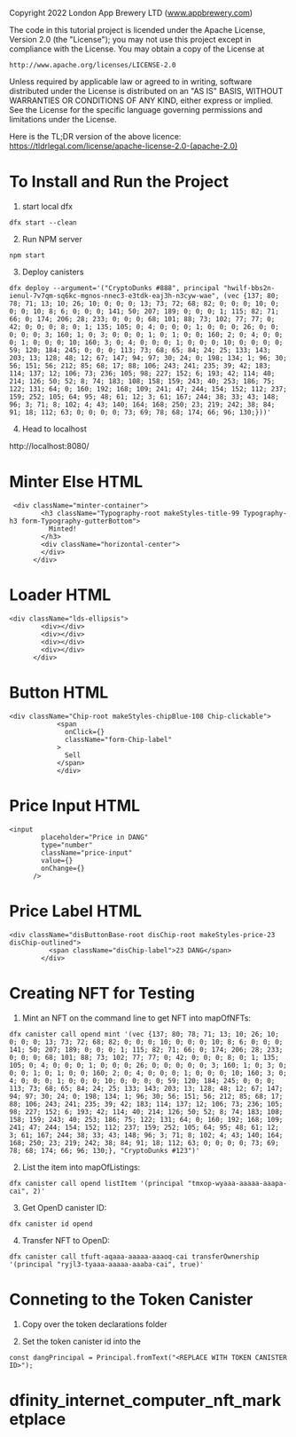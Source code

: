 Copyright 2022 London App Brewery LTD (www.appbrewery.com)

The code in this tutorial project is licended under the Apache License, Version 2.0 (the "License");
you may not use this project except in compliance with the License.
You may obtain a copy of the License at

    http://www.apache.org/licenses/LICENSE-2.0

Unless required by applicable law or agreed to in writing, software
distributed under the License is distributed on an "AS IS" BASIS,
WITHOUT WARRANTIES OR CONDITIONS OF ANY KIND, either express or implied.
See the License for the specific language governing permissions and
limitations under the License.

Here is the TL;DR version of the above licence:
https://tldrlegal.com/license/apache-license-2.0-(apache-2.0)

# To Install and Run the Project

1. start local dfx

```
dfx start --clean
```

2. Run NPM server

```
npm start
```

3. Deploy canisters

```
dfx deploy --argument='("CryptoDunks #888", principal "hwilf-bbs2n-ienul-7v7qm-sq6kc-mgnos-nnec3-e3tdk-eaj3h-n3cyw-wae", (vec {137; 80; 78; 71; 13; 10; 26; 10; 0; 0; 0; 13; 73; 72; 68; 82; 0; 0; 0; 10; 0; 0; 0; 10; 8; 6; 0; 0; 0; 141; 50; 207; 189; 0; 0; 0; 1; 115; 82; 71; 66; 0; 174; 206; 28; 233; 0; 0; 0; 68; 101; 88; 73; 102; 77; 77; 0; 42; 0; 0; 0; 8; 0; 1; 135; 105; 0; 4; 0; 0; 0; 1; 0; 0; 0; 26; 0; 0; 0; 0; 0; 3; 160; 1; 0; 3; 0; 0; 0; 1; 0; 1; 0; 0; 160; 2; 0; 4; 0; 0; 0; 1; 0; 0; 0; 10; 160; 3; 0; 4; 0; 0; 0; 1; 0; 0; 0; 10; 0; 0; 0; 0; 59; 120; 184; 245; 0; 0; 0; 113; 73; 68; 65; 84; 24; 25; 133; 143; 203; 13; 128; 48; 12; 67; 147; 94; 97; 30; 24; 0; 198; 134; 1; 96; 30; 56; 151; 56; 212; 85; 68; 17; 88; 106; 243; 241; 235; 39; 42; 183; 114; 137; 12; 106; 73; 236; 105; 98; 227; 152; 6; 193; 42; 114; 40; 214; 126; 50; 52; 8; 74; 183; 108; 158; 159; 243; 40; 253; 186; 75; 122; 131; 64; 0; 160; 192; 168; 109; 241; 47; 244; 154; 152; 112; 237; 159; 252; 105; 64; 95; 48; 61; 12; 3; 61; 167; 244; 38; 33; 43; 148; 96; 3; 71; 8; 102; 4; 43; 140; 164; 168; 250; 23; 219; 242; 38; 84; 91; 18; 112; 63; 0; 0; 0; 0; 73; 69; 78; 68; 174; 66; 96; 130;}))'
```

4. Head to localhost

http://localhost:8080/

# Minter Else HTML

```
 <div className="minter-container">
        <h3 className="Typography-root makeStyles-title-99 Typography-h3 form-Typography-gutterBottom">
          Minted!
        </h3>
        <div className="horizontal-center">
        </div>
      </div>

```

# Loader HTML

```
<div className="lds-ellipsis">
        <div></div>
        <div></div>
        <div></div>
        <div></div>
      </div>
```

# Button HTML

```
<div className="Chip-root makeStyles-chipBlue-108 Chip-clickable">
            <span
              onClick={}
              className="form-Chip-label"
            >
              Sell
            </span>
            </div>
```

# Price Input HTML

```
<input
        placeholder="Price in DANG"
        type="number"
        className="price-input"
        value={}
        onChange={}
      />
```

# Price Label HTML

```
<div className="disButtonBase-root disChip-root makeStyles-price-23 disChip-outlined">
          <span className="disChip-label">23 DANG</span>
        </div>
```

# Creating NFT for Testing

1. Mint an NFT on the command line to get NFT into mapOfNFTs:

```
dfx canister call opend mint '(vec {137; 80; 78; 71; 13; 10; 26; 10; 0; 0; 0; 13; 73; 72; 68; 82; 0; 0; 0; 10; 0; 0; 0; 10; 8; 6; 0; 0; 0; 141; 50; 207; 189; 0; 0; 0; 1; 115; 82; 71; 66; 0; 174; 206; 28; 233; 0; 0; 0; 68; 101; 88; 73; 102; 77; 77; 0; 42; 0; 0; 0; 8; 0; 1; 135; 105; 0; 4; 0; 0; 0; 1; 0; 0; 0; 26; 0; 0; 0; 0; 0; 3; 160; 1; 0; 3; 0; 0; 0; 1; 0; 1; 0; 0; 160; 2; 0; 4; 0; 0; 0; 1; 0; 0; 0; 10; 160; 3; 0; 4; 0; 0; 0; 1; 0; 0; 0; 10; 0; 0; 0; 0; 59; 120; 184; 245; 0; 0; 0; 113; 73; 68; 65; 84; 24; 25; 133; 143; 203; 13; 128; 48; 12; 67; 147; 94; 97; 30; 24; 0; 198; 134; 1; 96; 30; 56; 151; 56; 212; 85; 68; 17; 88; 106; 243; 241; 235; 39; 42; 183; 114; 137; 12; 106; 73; 236; 105; 98; 227; 152; 6; 193; 42; 114; 40; 214; 126; 50; 52; 8; 74; 183; 108; 158; 159; 243; 40; 253; 186; 75; 122; 131; 64; 0; 160; 192; 168; 109; 241; 47; 244; 154; 152; 112; 237; 159; 252; 105; 64; 95; 48; 61; 12; 3; 61; 167; 244; 38; 33; 43; 148; 96; 3; 71; 8; 102; 4; 43; 140; 164; 168; 250; 23; 219; 242; 38; 84; 91; 18; 112; 63; 0; 0; 0; 0; 73; 69; 78; 68; 174; 66; 96; 130;}, "CryptoDunks #123")'
```

2. List the item into mapOfListings:

```
dfx canister call opend listItem '(principal "tmxop-wyaaa-aaaaa-aaapa-cai", 2)'
```

3. Get OpenD canister ID:

```
dfx canister id opend
```

4. Transfer NFT to OpenD:

```
dfx canister call tfuft-aqaaa-aaaaa-aaaoq-cai transferOwnership '(principal "ryjl3-tyaaa-aaaaa-aaaba-cai", true)'
```

# Conneting to the Token Canister

1. Copy over the token declarations folder

2. Set the token canister id into the <REPLACE WITH TOKEN CANISTER ID>

```
const dangPrincipal = Principal.fromText("<REPLACE WITH TOKEN CANISTER ID>");
```
# dfinity_internet_computer_nft_marketplace

